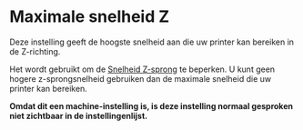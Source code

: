 Maximale snelheid Z
====
Deze instelling geeft de hoogste snelheid aan die uw printer kan bereiken in de Z-richting.

Het wordt gebruikt om de [Snelheid Z-sprong](../speed/speed_z_hop.md) te beperken. U kunt geen hogere z-sprongsnelheid gebruiken dan de maximale snelheid die uw printer kan bereiken.

**Omdat dit een machine-instelling is, is deze instelling normaal gesproken niet zichtbaar in de instellingenlijst.**